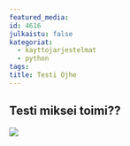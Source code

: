 ```yaml
---
featured_media: 
id: 4616
julkaistu: false
kategoriat:
  - kayttojarjestelmat
  - python
tags: 
title: Testi Ojhe
---
```

## Testi miksei toimi??

![](Pasted%20image%2020250322150023.png)